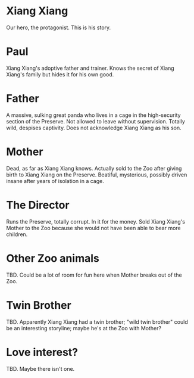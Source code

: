 # Xiang Xiang

Our hero, the protagonist. This is his story.

# Paul

Xiang Xiang's adoptive father and trainer. Knows the secret of Xiang Xiang's family but hides it for his own good.

# Father

A massive, sulking great panda who lives in a cage in the high-security section of the Preserve. Not allowed to leave without supervision. Totally wild, despises captivity. Does not acknowledge Xiang Xiang as his son.

# Mother

Dead, as far as Xiang Xiang knows. Actually sold to the Zoo after giving birth to Xiang Xiang on the Preserve. Beatiful, mysterious, possibly driven insane after years of isolation in a cage.

# The Director

Runs the Preserve, totally corrupt. In it for the money. Sold Xiang Xiang's Mother to the Zoo because she would not have been able to bear more children.   

# Other Zoo animals

TBD. Could be a lot of room for fun here when Mother breaks out of the Zoo.

# Twin Brother

TBD. Apparently Xiang Xiang had a twin brother; "wild twin brother" could be an interesting storyline; maybe he's at the Zoo with Mother?

# Love interest?

TBD. Maybe there isn't one. 
